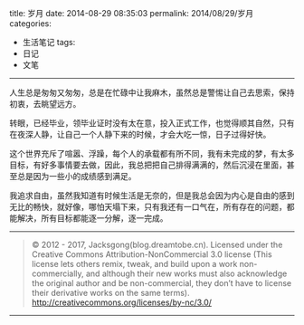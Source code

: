 title: 岁月
date: 2014-08-29 08:35:03
permalink: 2014/08/29/岁月
categories:
- 生活笔记
tags:
- 日记
- 文笔

---

人生总是匆匆又匆匆，总是在忙碌中让我麻木，虽然总是警惕让自己去思索，保持初衷，去眺望远方。

<!--more-->
转眼，已经毕业，领毕业证时没有太在意，投入正式工作，也觉得顺其自然，只有在夜深人静，让自己一个人静下来的时候，才会大吃一惊，日子过得好快。

这个世界充斥了喧嚣、浮躁，每个人的承载都有所不同，我有未完成的梦，有太多目标，有好多事情要去做，因此，我总把把自己排得满满的，然后沉浸在里面，甚至总是因为一些小的成绩感到满足。

我追求自由，虽然我知道有时候生活是无奈的，但是我总会因为内心是自由的感到无比的畅快，就好像，哪怕天塌下来，只有我还有一口气在，所有存在的问题，都能解决，所有目标都能逐一分解，逐一完成。

---

> © 2012 - 2017, Jacksgong(blog.dreamtobe.cn). Licensed under the Creative Commons Attribution-NonCommercial 3.0 license (This license lets others remix, tweak, and build upon a work non-commercially, and although their new works must also acknowledge the original author and be non-commercial, they don’t have to license their derivative works on the same terms). http://creativecommons.org/licenses/by-nc/3.0/

---

